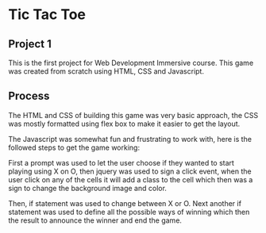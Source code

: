 # Tic Tac Toe

## Project 1

This is the first project for Web Development Immersive course. This game was created from scratch using HTML, CSS and Javascript.

## Process

The HTML and CSS of building this game was very basic approach, the CSS was mostly formatted using flex box to make it easier to get the layout. 


The Javascript was somewhat fun and frustrating to work with, here is the followed steps to get the game working:


First a prompt was used to let the user choose if they wanted to start playing using X on O, then jquery was used to sign a click event, when the user click on any of the cells it will add a class to the cell which then was a sign to change the background image and color.

Then, if statement was used to change between X or O. Next another if statement was used to define all the possible ways of winning which then the result to announce the winner and end the game.

